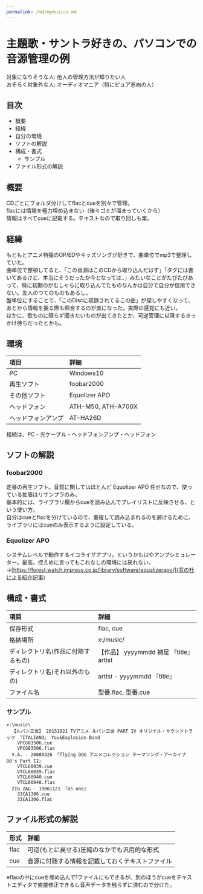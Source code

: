 ```yaml
---
permalink: /md/mymusics.md
---
```


# 主題歌・サントラ好きの、パソコンでの音源管理の例

対象になりそうな人: 他人の管理方法が知りたい人  
おそらく対象外な人: オーディオマニア（特にピュア志向の人）  


## 目次

- 概要
- 経緯
- 自分の環境
- ソフトの解説
- 構成・書式
  - サンプル
- ファイル形式の解説


## 概要

CDごとにフォルダ分けしてflacとcueを別々で管理。  
flacには情報を極力埋め込まない（後々ゴミが溜まっていくから）  
情報はすべてcueに記載する。テキストなので取り回しも楽。  


## 経緯

もともとアニメ特撮のOP/EDやキッズソングが好きで、曲単位でmp3で整理していた。  
曲単位で整頓してると、「この音源はこのCDから取り込んだはず」「タグには書いてあるけど、本当にそうだったか今となっては‥」みたいなことがたびたびあって、特に初期のがむしゃらに取り込んでたものなんかは自分で自分が信用できない。友人のつてのものもあるし。  
盤単位にすることで、「このDiscに収録されてるこの曲」が探しやすくなって、あとから情報を掘る際も照合するのが楽になった。実際の感覚にも近い。  
ほかに、歌ものに限らず聞きたいものが出てきたとか、可逆管理に以降するきっかけ待ちだったとかも。  


## 環境

|項目|詳細
|:--|:--
|PC|Windows10
|再生ソフト|foobar2000
|その他ソフト|Equolizer APO
|ヘッドフォン|ATH-M50, ATH-A700X
|ヘッドフォンアンプ|AT-HA26D

接続は、PC - 光ケーブル - ヘッドフォンアンプ - ヘッドフォン  


## ソフトの解説

### foobar2000
定番の再生ソフト。音質に関してはほとんど Equolizer APO 任せなので、使っている拡張はリサンプラのみ。  
基本的には、ライブラリ欄からcueを読み込んでプレイリストに反映させる、という使い方。  
自分はcueとflacを分けているので、重複して読み込まれるのを避けるために、ライブラリにはcueのみ表示するように設定している。  

### Equolizer APO
システムレベルで動作するイコライザアプリ。というかもはやアンプシミュレーター。最高。控えめに言ってもこれなしの環境には戻れない。   
→[https://forest.watch.impress.co.jp/library/software/equalizerapo/](窓の杜による紹介記事)  


## 構成・書式

|項目|詳細
|:--|:--
|保存形式|flac, cue
|格納場所|x:/music/
|ディレクトリ名(作品に付随するもの)|【作品】 yyyymmdd 補足 『title』 artist
|ディレクトリ名(それ以外のもの)|artist - yyyymmdd 『title』
|ファイル名|型番.flac, 型番.cue

### サンプル

```text
x:\music\
  【ルパン三世】 20151021 TVアニメ ルパン三世 PART IV オリジナル・サウンドトラック 『ITALIANO』 You&Explosion Band
    VPCG83506.cue
    VPCG83506.flac
  V.A. - 20080326 『flying DOG アニメコレクション テーマソング・アーカイブ 80's Part II』
    VTCL60039.cue
    VTCL60039.flac
    VTCL60040.cue
    VTCL60040.flac
  ZIG ZAG - 19861121 『as one』
    33CA1306.cue
    33CA1306.flac
```


## ファイル形式の解説

|形式|詳細
|:--|:--
|flac|可逆(もとに戻せる)圧縮のなかでも汎用的な形式
|cue|音源に付随する情報を記載しておくテキストファイル
  
※flacの中にcueを埋め込んで1ファイルにもできるが、別のほうがcueをテキストエディタで直接修正できるし音声データを触らずに済むので分けた。  



